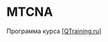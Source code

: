 # MTCNA
Программа курса [[QTraining.ru]](https://github.com/dbudakov/network/blob/master/MTCNA/documents/course_program/MTCNA_program.pdf)  
